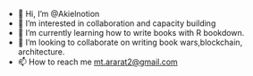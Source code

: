 - 👋 Hi, I’m @Akielnotion
- 👀 I’m interested in collaboration and capacity building
- 🌱 I’m currently learning how to write books with R bookdown. 
- 💞️ I’m looking to collaborate on writing book wars,blockchain, architecture.
- 📫 How to reach me mt.ararat2@gmail.com

<!---
Akielnotion/Akielnotion is a ✨ special ✨ repository because its `README.md` (this file) appears on your GitHub profile.
You can click the Preview link to take a look at your changes.
--->
